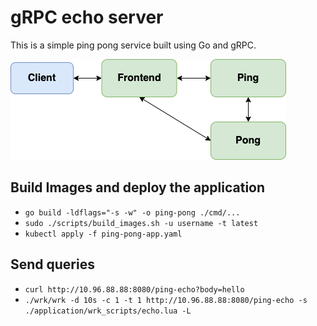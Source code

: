 # gRPC echo server

This is a simple ping pong service built using Go and gRPC.

![Application](./ping-pong-app.png)

## Build Images and deploy the application

- `go build -ldflags="-s -w" -o ping-pong ./cmd/...`
- `sudo ./scripts/build_images.sh -u username -t latest`
- `kubectl apply -f ping-pong-app.yaml`


## Send queries

- `curl http://10.96.88.88:8080/ping-echo?body=hello`
- `./wrk/wrk -d 10s -c 1 -t 1 http://10.96.88.88:8080/ping-echo -s ./application/wrk_scripts/echo.lua -L`